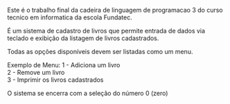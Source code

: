 


Este é o trabalho final da cadeira de linguagem de programacao 3
do curso tecnico em informatica da escola Fundatec.

É um sistema de cadastro de livros que permite entrada de dados via teclado 
e exibição da listagem de livros cadastrados. 

Todas as opções disponíveis devem ser listadas como um menu.  

Exemplo de Menu: 
1 - Adiciona um livro  
2 - Remove um livro  
3 - Imprimir os livros cadastrados 

 
​O sistema se encerra com a seleção do número 0 (zero) 